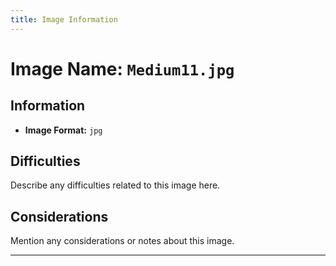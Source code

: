 ```yaml
---
title: Image Information
---
```


# Image Name: `Medium11.jpg`

## Information

- **Image Format:** `jpg`

## Difficulties

Describe any difficulties related to this image here.

## Considerations

Mention any considerations or notes about this image.

---
